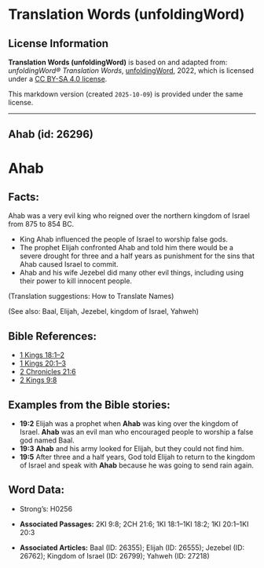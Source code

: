 # Translation Words (unfoldingWord)

## License Information

**Translation Words (unfoldingWord)** is based on and adapted from: _unfoldingWord® Translation Words_, [unfoldingWord](https://unfoldingword.org/utw), 2022, which is licensed under a [CC BY-SA 4.0 license](https://creativecommons.org/licenses/by-sa/4.0/legalcode.en).

This markdown version (created `2025-10-09`) is provided under the same license.



--------------------------------

## Ahab (id: 26296)

Ahab
====

Facts:
------

Ahab was a very evil king who reigned over the northern kingdom of Israel from 875 to 854 BC.

* King Ahab influenced the people of Israel to worship false gods.
* The prophet Elijah confronted Ahab and told him there would be a severe drought for three and a half years as punishment for the sins that Ahab caused Israel to commit.
* Ahab and his wife Jezebel did many other evil things, including using their power to kill innocent people.

(Translation suggestions: How to Translate Names)

(See also: Baal, Elijah, Jezebel, kingdom of Israel, Yahweh)

Bible References:
-----------------

* [1 Kings 18:1–2](https://ref.ly/1Kgs18:1-1Kgs18:2)
* [1 Kings 20:1–3](https://ref.ly/1Kgs20:1-1Kgs20:3)
* [2 Chronicles 21:6](https://ref.ly/2Chr21:6)
* [2 Kings 9:8](https://ref.ly/2Kgs9:8)

Examples from the Bible stories:
--------------------------------

* **19:2** Elijah was a prophet when **Ahab** was king over the kingdom of Israel. **Ahab** was an evil man who encouraged people to worship a false god named Baal.
* **19:3** **Ahab** and his army looked for Elijah, but they could not find him.
* **19:5** After three and a half years, God told Elijah to return to the kingdom of Israel and speak with **Ahab** because he was going to send rain again.

Word Data:
----------

* Strong’s: H0256

* **Associated Passages:** 2KI 9:8; 2CH 21:6; 1KI 18:1–1KI 18:2; 1KI 20:1–1KI 20:3
* **Associated Articles:** Baal (ID: 26355); Elijah (ID: 26555); Jezebel (ID: 26762); Kingdom of Israel (ID: 26799); Yahweh (ID: 27218)

